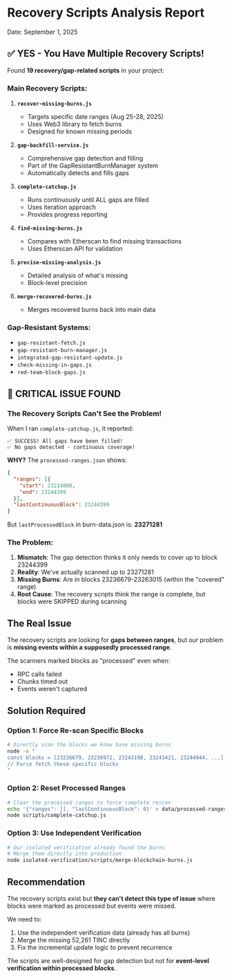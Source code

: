# Recovery Scripts Analysis Report
Date: September 1, 2025

## ✅ YES - You Have Multiple Recovery Scripts!

Found **19 recovery/gap-related scripts** in your project:

### Main Recovery Scripts:

1. **`recover-missing-burns.js`**
   - Targets specific date ranges (Aug 25-28, 2025)
   - Uses Web3 library to fetch burns
   - Designed for known missing periods

2. **`gap-backfill-service.js`**
   - Comprehensive gap detection and filling
   - Part of the GapResistantBurnManager system
   - Automatically detects and fills gaps

3. **`complete-catchup.js`**
   - Runs continuously until ALL gaps are filled
   - Uses iteration approach
   - Provides progress reporting

4. **`find-missing-burns.js`**
   - Compares with Etherscan to find missing transactions
   - Uses Etherscan API for validation

5. **`precise-missing-analysis.js`**
   - Detailed analysis of what's missing
   - Block-level precision

6. **`merge-recovered-burns.js`**
   - Merges recovered burns back into main data

### Gap-Resistant Systems:

- `gap-resistant-fetch.js`
- `gap-resistant-burn-manager.js`
- `integrated-gap-resistant-update.js`
- `check-missing-in-gaps.js`
- `red-team-block-gaps.js`

## 🚨 CRITICAL ISSUE FOUND

### The Recovery Scripts Can't See the Problem!

When I ran `complete-catchup.js`, it reported:
```
✅ SUCCESS! All gaps have been filled!
✅ No gaps detected - continuous coverage!
```

**WHY?** The `processed-ranges.json` shows:
```json
{
  "ranges": [{
    "start": 23214800,
    "end": 23244399
  }],
  "lastContinuousBlock": 23244399
}
```

But `lastProcessedBlock` in burn-data.json is: **23271281**

### The Problem:
1. **Mismatch**: The gap detection thinks it only needs to cover up to block 23244399
2. **Reality**: We've actually scanned up to 23271281
3. **Missing Burns**: Are in blocks 23236679-23263015 (within the "covered" range)
4. **Root Cause**: The recovery scripts think the range is complete, but blocks were SKIPPED during scanning

## The Real Issue

The recovery scripts are looking for **gaps between ranges**, but our problem is **missing events within a supposedly processed range**.

The scanners marked blocks as "processed" even when:
- RPC calls failed
- Chunks timed out
- Events weren't captured

## Solution Required

### Option 1: Force Re-scan Specific Blocks
```bash
# Directly scan the blocks we know have missing burns
node -e "
const blocks = [23236679, 23236972, 23243198, 23243421, 23244944, ...];
// Force fetch these specific blocks
"
```

### Option 2: Reset Processed Ranges
```bash
# Clear the processed ranges to force complete rescan
echo '{"ranges": [], "lastContinuousBlock": 0}' > data/processed-ranges.json
node scripts/complete-catchup.js
```

### Option 3: Use Independent Verification
```bash
# Our isolated verification already found the burns
# Merge them directly into production
node isolated-verification/scripts/merge-blockchain-burns.js
```

## Recommendation

The recovery scripts exist but **they can't detect this type of issue** where blocks were marked as processed but events were missed.

We need to:
1. Use the independent verification data (already has all burns)
2. Merge the missing 52,261 TINC directly
3. Fix the incremental update logic to prevent recurrence

The scripts are well-designed for gap detection but not for **event-level verification within processed blocks**.